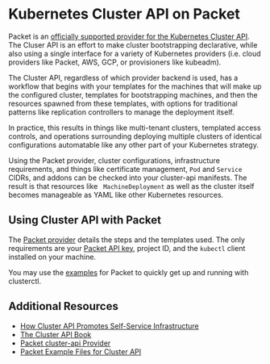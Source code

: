 <!-- <meta>
{
    "title": "Kubernetes Cluster API",
    "description": "Kubernetes Cluster API on Packet",
    "tag": ["Kubernetes", "Cluster"],
    "seo-title": "Kubernetes Cluster API for Packet - Packet Technical Guides",
    "seo-description": "Kubernetes Cluster API on Packet",
    "og-title": "Kubernetes Cluster API",
    "og-description": "Kubernetes Cluster API on Packet"
}
</meta> -->

# Kubernetes Cluster API on Packet

Packet is an [officially supported provider for the Kubernetes Cluster API](https://github.com/packethost/cluster-api-provider-packet). The Cluser API is an effort to make cluster bootstrapping declarative, while also using a single interface for a variety of Kubernetes providers (i.e. cloud providers like Packet, AWS, GCP, or provisioners like kubeadm).

The Cluster API, regardless of which provider backend is used, has a workflow that begins with your templates for the machines that will make up the configured cluster, templates for bootstrapping machines, and then the resources spawned from these templates, with options for traditional patterns like replication controllers to manage the deployment itself.

In practice, this results in things like multi-tenant clusters, templated access controls, and operations surrounding deploying multiple clusters of identical configurations automatable like any other part of your Kubernetes strategy.

Using the Packet provider, cluster configurations, infrastructure requirements, and things like certificate management, `Pod` and `Service` CIDRs, and addons can be checked into your cluster-api manifests. The result is that resources like ` MachineDeployment` as well as the cluster itself becomes manageable as YAML like other Kubernetes resources.

## Using Cluster API with Packet

The [Packet provider](https://github.com/packethost/cluster-api-provider-packet) details the steps and the templates used. The only requirements are your [Packet API key](https://www.packet.com/developers/api/), project ID, and the `kubectl` client installed on your machine.

You may use the [examples](https://github.com/packethost/cluster-api-provider-packet/tree/master/cmd/clusterctl/examples/packet) for Packet to quickly get up and running with clusterctl.

## Additional Resources

- [How Cluster API Promotes Self-Service Infrastructure](https://blogs.vmware.com/cloudnative/2019/12/12/how-cluster-api-promotes-self-service-infrastructure/)
- [The Cluster API Book](https://cluster-api.sigs.k8s.io/introduction.html)
- [Packet cluster-api Provider](https://github.com/packethost/cluster-api-provider-packet)
- [Packet Example Files for Cluster API](https://github.com/packethost/cluster-api-provider-packet/tree/master/cmd/clusterctl/examples/packet)

